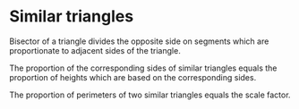 # Similar triangles

Bisector of a triangle divides the opposite side on segments which are proportionate to adjacent sides of the triangle.

The proportion of the corresponding sides of similar triangles equals the proportion of heights which are based on the corresponding sides.

The proportion of perimeters of two similar triangles equals the scale factor.